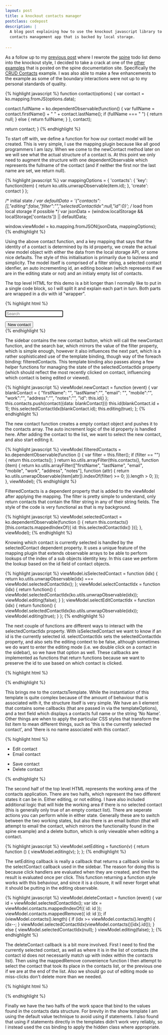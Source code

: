 ```yaml
---
layout: post
title: a knockout contacts manager
postclass: codepost
description: |
  A blog post explaining how to use the knockout javascript library to create a
  contacts management app that is backed by local storage.

---
```


As a follow up to my [previous post](/2011/06/19/a-knockout-todo-list.html)
where I rewrote the [spine](http://maccman.github.com/spine/) todo list demo
into the knockout style, I decided to take a crack at one of the [other
examples](http://maccman.github.com/spine/#h-examples) that is posted on the
spine documentation site. Specifically the [CRUD
Contacts](http://maccman.github.com/spine.contacts/) example.  I was also able
to make a few enhancements to the example as some of the boundary interactions
were not up to my personal standards of quality.

{% highlight javascript %}
function contact(options) {
  var contact = ko.mapping.fromJS(options.data);

  contact.fullName = ko.dependentObservable(function() {
    var fullName = contact.firstName() + " " + contact.lastName();
    if (fullName === " ") {
      return null;
    } else {
      return fullName;
    }
  }, contact);

  return contact;
}
{% endhighlight %}

To start off with, we define a function for how our contact model will be
created. This is very simple, I use the mapping plugin because like all good
programmers I am lazy. When we come to the newContact method later on we will
see what the actual structure of a contact is. At this point we only need to
augment the structure with one dependentObservable which represents the fullname
of the contact (and if neither the first nor the last name are set, we return
null).

<div class=clearfix></div>

{% highlight javascript %}
var mappingOptions = {
  'contacts': {
    'key': function(item) {
      return ko.utils.unwrapObservable(item.id);
    },
    'create': contact
  }
};

/* initial state */
var defaultData = '{"contacts":[],"editing":false,"filter":"","selectedContactIdx":null,"id":0}';
/* load from local storage if possible */
var jsonData = (window.localStorage && localStorage['contacts']) || defaultData;

window.viewModel = ko.mapping.fromJSON(jsonData, mappingOptions);
{% endhighlight %}

Using the above contact function, and a key mapping that says that the identity
of a contact is determined by its id property, we create the actual view model
object with either the data from the local storage API, or some nice defaults.
The style of this initialisation is primarily due to laziness and simplicity.
The model itself is comprised of a filter string, a selected contact idenfier,
an auto incrementing id, an editing boolean (which represents if we are in the
editing state or not) and an initialy empty list of contacts.

<div class=clearfix></div>

The top level HTML for this demo is a bit longer than I normally like to put in
a single code block, so I will split it and explain each part in turn. Both
parts are wrapped in a div with id "wrapper".

{% highlight html %}
<div id="sidebar">
  <div class="search">
    <input data-bind="value: filter, valueUpdate: 'keyup'" type="search" placeholder="Search" results="0" incremental="true" autofocus>
  </div>

  <ul class="items"
    data-bind="template: {
      name: 'contactsTemplate',
      foreach: filteredContacts,
      templateOptions: {
        selectContact: selectContactIdx,
        selectEdit: selectEditContactIdx,
        selectedContact: isSelectedContact
      }
    }"></ul>

  <footer>
    <button data-bind="click: newContact">New contact</button>
  </footer>
</div>

<div class="vdivide"></div>
{% endhighlight %}

The sidebar contains the new contact button, which will call the newContact
function, and the search bar, which mirrors the value of the filter property,
which is simple enough, however it also influences the next part, which is a
rather sophisticated use of the template binding, though way of the foreach
binding: filteredContacts. This template binding also passes along a few helper
functions for managing the state of the selectedContactIdx property (which
should reflect the most recently clicked on contact, influencing which contact
is being edited or viewed).

<div class=clearfix></div>

{% highlight javascript %}
viewModel.newContact = function (event) {
  var blankContact = {
    "firstName": "",
    "lastName":"",
    "email": "",
    "mobile":"",
    "work":"",
    "address":"",
    "notes":"",
    "id": this.id()
  };
  this.contacts.push(contact({data: blankContact}))
  this.id(blankContact.id + 1);
  this.selectedContactIdx(blankContact.id);
  this.editing(true);
};
{% endhighlight %}

The new contact function creates a empty contact object and pushes it to the
contacts array. The auto increment logic of the id property is handled here.
After adding the contact to the list, we want to select the new contact, and
also start editing it.

<div class=clearfix></div>

{% highlight javascript %}
viewModel.filteredContacts = ko.dependentObservable(function () {
  var filter = this.filter();
  if (filter == "") {
    return this.contacts();
  }
  return ko.utils.arrayFilter(this.contacts(), function (item) {
    return ko.utils.arrayFilter(["firstName", "lastName", "email", "mobile", "work", "address", "notes"], function (attr) {
      return ko.utils.unwrapObservable(item[attr]).indexOf(filter) >= 0;
    }).length > 0;
  });
}, viewModel);
{% endhighlight %}

FilteredContacts is a dependent property that is added to the viewModel after
applying the mapping. The filter is pretty simple to understand, only return
contacts that contain the filter string in any of their string fields. The style
of the code is very functional as that is my background.

<div class=clearfix></div>

{% highlight javascript %}
viewModel.selectedContact = ko.dependentObservable(function () {
  return this.contacts()[this.contacts.mappedIndexOf({ id: this.selectedContactIdx() })];
}, viewModel);
{% endhighlight %}

Knowing which contact is currently selected is handled by the selectedContact
dependent property. It uses a unique feature of the mapping plugin that extends
observable arrays to be able to perform lookups of the index of a sub objects
identity key. In this case we perform the lookup based on the id field of
contact objects.

<div class=clearfix></div>

{% highlight javascript %}
viewModel.isSelectedContact = function (idx) {
  return ko.utils.unwrapObservable(idx) === viewModel.selectedContactIdx();
};
viewModel.selectContactIdx = function (idx) {
  return function() {
    viewModel.selectedContactIdx(ko.utils.unwrapObservable(idx));
    viewModel.editing(false);
  }
};
viewModel.selectEditContactIdx = function (idx) {
  return function() {
    viewModel.selectedContactIdx(ko.utils.unwrapObservable(idx));
    viewModel.editing(true);
  }
};
{% endhighlight %}

The next couple of functions are different ways to interact with the
selectedContactIdx property. With isSelectedContact we want to know if an id is
the currently selected id. selectContactIdx sets the selectedContactIdx
property, and also sets the editing context to be false, although sometimes we
do want to enter the editing mode (i.e. we double click on a contact in the
sidebar), so we have that option as well. These callbacks are implemented as
functions that return functions because we want to preserve the id to use based
on which contact is clicked.

<div class=clearfix></div>

{% highlight html %}
<script type="text/html" id="contactsTemplate">
  <li class="item" data-bind="click: $item.selectContact(id()),
    event: { dblclick: $item.selectEdit(id()) },
    css: { current: $item.selectedContact(id()) }">
    <img src="/images/missing.png" />
    <span class="name" data-bind="text: (fullName() || 'No Name'), css: { empty: !fullName() }"></span>
    <span class="cta">&gt;</span>
  </li>
</script>
{% endhighlight %}

This brings me to the contactsTemplate. While the instantiation of this template
is quite complex because of the amount of behaviour that is associated with it,
the structure itself is very simple. We have an li element that contains some
callbacks (that are passed in via the templateOptions), and a text field which
displays a contacts full name or the string 'No Name'. Other things are when to
apply the particular CSS styles that transform the list item to mean different
things, such as 'this is the currently selected contact', and 'there is no name
associated with this contact'.

<div class=clearfix></div>

{% highlight html %}
<div id="contacts" data-bind="css: { editing: editing, hidden: !selectedContact() }">
  <div class="show">
    <ul class="options">
      <li class="optEdit" data-bind="click: setEditing(true)">Edit contact</li>
      <li class="optEmail" data-bind="click: emailContact">Email contact</li>
    </ul>
    <div class="content"
      data-bind="template: { name: 'contactTemplate', data: selectedContact }"></div>
  </div>

  <div class="edit">
    <ul class="options">
      <li class="optSave default" data-bind="click: setEditing(false)">Save contact</li>
      <li class="optDestroy" data-bind="click: deleteContact">Delete contact</li>
    </ul>
    <div class="content"
      data-bind="template: { name: 'editContactTemplate', data: selectedContact }"></div>
  </div>
</div>
{% endhighlight %}

The second half of the top level HTML represents the working area of the
contacts application. There are two halfs, which represent the two different
states it can be in. Either editing, or not editing. I have also included
additional logic that will hide the working area if there is no selected contact
(this is generally only true of an empty contact list). There are seperate
actions you can perform while in either state. Generally these are to switch
between the two working states, but also there is an email button (that will
attempt to email the contact, which mirrors the functionality found in the spine
example) and a delete button, which is only viewable when editing a contact.

<div class=clearfix></div>

{% highlight javascript %}
viewModel.setEditing = function(v) {
  return function () {
    viewModel.editing(v);
  };
};
{% endhighlight %}

The setEditing callback is really a callback that returns a callback similar to
the selectContact callback used in the sidebar. The reason for doing this is
because click handlers are evaluated when they are created, and then the result
is evaluated once per click. This function returning a function style works with
this behaviour, and since it is a closure, it will never forget what it should
be putting in the editing observable.

<div class=clearfix></div>

{% highlight javascript %}
viewModel.deleteContact = function (event) {
  var id = viewModel.selectedContactIdx();
  var idx = viewModel.contacts.mappedIndexOf({ id: id });
  viewModel.contacts.mappedRemove({ id: id });
  if (viewModel.contacts().length) {
    if (idx >= viewModel.contacts().length) {
      idx--;
    }
    viewModel.selectedContactIdx(viewModel.contacts()[idx].id());
  } else {
    viewModel.selectedContactIdx(null);
  }
  viewModel.editing(false);
};
{% endhighlight %}

The deleteContact callback is a bit more involved. First I need to find the
currently selected contact, as well as where it is in the list of contacts (the
contact id does not necessarily match up with index within the contacts list).
Then using the mappedRemove convenience function I then attempt to select the
contact that took its place in the contacts list, or the previous one if we are
at the end of the list. Also we should go out of editing mode so miss-clicks
don't delete more than we needed.

<div class=clearfix></div>

{% highlight html %}
<script type="text/html" id="contactTemplate">
  <label>
    <span>Name</span>
    <div data-bind="text: (fullName() || 'No Name'), css: {empty: !fullName() }"></div>
  </label>

  <label>
    <span>Email</span>
    <div data-bind="text: (email() || 'Blank'), css: { empty: !email() }"></div>
  </label>

  <label data-bind="css: { hidden: !mobile() }">
    <span>Mobile number</span>
    ${mobile}
  </label>

  <label data-bind="css: { hidden: !work() }">
    <span>Work number</span>
    ${work}
  </label>

  <label data-bind="css: { hidden: !address() }">
    <span>Address</span>
    <pre>${address}</pre>
  </label>

  <label>
    <span>Notes</span>
    <div data-bind="css: { empty: !notes() }, text: (notes() || 'Blank')"></div>
  </label>
</script>

<script type="text/html" id="editContactTemplate">
  <label>
    <span>First name</span>
    <input type="text" name="first_name" data-bind="value: first_name" autofocus>
  </label>

  <label>
    <span>Last name</span>
    <input type="text" name="last_name" data-bind="value: last_name">
  </label>

  <label>
    <span>Email</span>
    <input type="text" name="email" data-bind="value: email">
  </label>

  <label>
    <span>Mobile number</span>
    <input type="text" name="mobile" data-bind="value: mobile">
  </label>

  <label>
    <span>Work number</span>
    <input type="text" name="work" data-bind="value: work">
  </label>

  <label>
    <span>Address</span>
    <textarea name="address" data-bind="value: address"></textarea>
  </label>

  <label>
    <span>Notes</span>
    <textarea name="notes" data-bind="value: notes"></textarea>
  </label>
</script>
{% endhighlight %}

Finally we have the two halfs of the work space that bind to the values found in
the contacts data structure. For brevity in the show template I am using the
default value technique to avoid using if statements. I also found that using if
statements directly in the templates didn't work very reliably, so I instead
used the css binding to apply the hidden class where appropriate.

<div class=clearfix></div>


